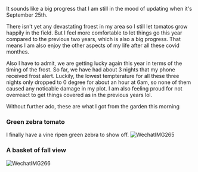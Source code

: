 It sounds like a big progress that I am still in the mood of updating when it's September 25th. 

There isn't yet any devastating froest in my area so I still let tomatos grow happily in the field. But I feel more comfortable to let things go this year compared to the previous two years, which is also a big progress. That means I am also enjoy the other aspects of my life after all these covid monthes.

Also I have to admit, we are getting lucky again this year in terms of the timing of the frost. So far, we have had about 3 nights that my phone received frost alert. Luckily, the lowest tempterature for all these three nights only dropped to 0 degree for about an hour at 6am, so none of them caused any noticable damage in my plot. I am also feeling proud for not overreact to get things covered as in the previous years lol. 

Without further ado, these are what I got from the garden this morning

### Green zebra tomato

I finally have a vine ripen green zebra to show off.
![WechatIMG265](https://user-images.githubusercontent.com/79727789/192166167-29abe966-a71e-4da8-aec8-0016f3625857.jpg)

### A basket of fall view
![WechatIMG266](https://user-images.githubusercontent.com/79727789/192166169-ec16c9cf-ef74-48df-b541-f75c5abe11ae.jpg)

